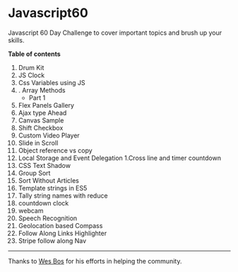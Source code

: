 # Javascript60
Javascript 60 Day Challenge to cover important topics and brush up your skills.

**Table of contents**


1. Drum Kit
1. JS Clock
1. Css Variables using JS
1. . Array Methods
    + Part 1
1. Flex Panels Gallery
1. Ajax type Ahead
1. Canvas Sample
1. Shift Checkbox
1. Custom Video Player
1. Slide in Scroll
1. Object reference vs copy
1. Local Storage and Event Delegation
1.Cross line and timer countdown
1. CSS Text Shadow
1. Group Sort
1. Sort Without Articles
1. Template strings in ES5
1. Tally string names with reduce
1. countdown clock
1. webcam
1. Speech Recognition
1. Geolocation based Compass
1. Follow Along Links Highlighter
1. Stripe follow along Nav


---

Thanks to [Wes Bos](https://twitter.com/wesbos
) for his efforts in helping the community.
